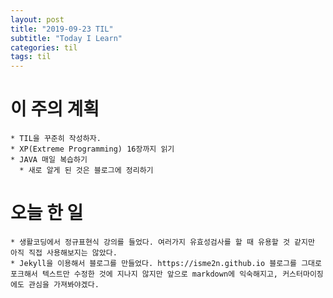 ```yaml
---
layout: post
title: "2019-09-23 TIL"
subtitle: "Today I Learn"
categories: til
tags: til
---
```

# 이 주의 계획
    * TIL을 꾸준히 작성하자.
    * XP(Extreme Programming) 16장까지 읽기
    * JAVA 매일 복습하기
      * 새로 알게 된 것은 블로그에 정리하기


# 오늘 한 일
    * 생활코딩에서 정규표현식 강의를 들었다. 여러가지 유효성검사를 할 때 유용할 것 같지만 아직 직접 사용해보지는 않았다.
    * Jekyll을 이용해서 블로그를 만들었다. https://isme2n.github.io 블로그를 그대로 포크해서 텍스트만 수정한 것에 지나지 않지만 앞으로 markdown에 익숙해지고, 커스터마이징에도 관심을 가져봐야겠다.
